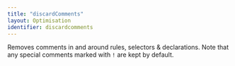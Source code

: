 ```yaml
---
title: "discardComments"
layout: Optimisation
identifier: discardcomments
---
```


<!-- This file was automatically generated. -->


Removes comments in and around rules, selectors & declarations. Note that any
special comments marked with `!` are kept by default.
